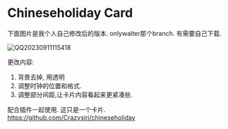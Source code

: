# Chineseholiday Card
下面图片是我个人自己修改后的版本. onlywalter那个branch. 有需要自己下载. 

![QQ20230911115418](https://github.com/WalterDSU/chineseholiday_card/assets/91654066/f672da59-e7ad-4da2-a0b2-962ca0ad8c6a)


更改内容:
1. 背景去掉, 用透明
2. 调整时钟的位置和格式.
3. 调整部分间距,让卡片内容看起来更紧凑些.

配合插件一起使用. 这只是一个卡片.
https://github.com/Crazysiri/chineseholiday
